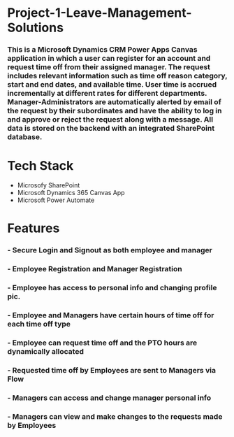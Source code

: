 # Project-1-Leave-Management-Solutions
### This is a Microsoft Dynamics CRM Power Apps Canvas application in which a user can register for an account and request time off from their assigned manager. The request includes relevant information such as time off reason category, start and end dates, and available time. User time is accrued incrementally at different rates for different departments. Manager-Administrators are automatically alerted by email of the request by their subordinates and have the ability to log in and approve or reject the request along with a message. All data is stored on the backend with an integrated SharePoint database.

# Tech Stack
 - Microsofy SharePoint
 - Microsoft Dynamics 365 Canvas App
 - Microsoft Power Automate

# Features
### - Secure Login and Signout as both employee and manager
### - Employee Registration and Manager Registration
### - Employee has access to personal info and changing profile pic.
### - Employee and Managers have certain hours of time off for each time off type
### - Employee can request time off and the PTO hours are dynamically allocated
### - Requested time off by Employees are sent to Managers via Flow
### - Managers can access and change manager personal info
### - Managers can view and make changes to the requests made by Employees
